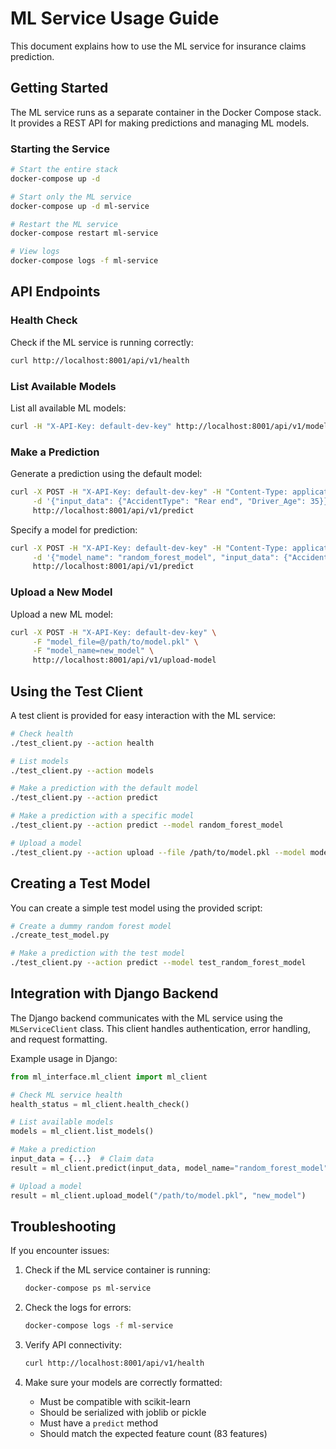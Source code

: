 # ML Service Usage Guide

This document explains how to use the ML service for insurance claims prediction.

## Getting Started

The ML service runs as a separate container in the Docker Compose stack. It provides a REST API for making predictions and managing ML models.

### Starting the Service

```bash
# Start the entire stack
docker-compose up -d

# Start only the ML service
docker-compose up -d ml-service

# Restart the ML service
docker-compose restart ml-service

# View logs
docker-compose logs -f ml-service
```

## API Endpoints

### Health Check

Check if the ML service is running correctly:

```bash
curl http://localhost:8001/api/v1/health
```

### List Available Models

List all available ML models:

```bash
curl -H "X-API-Key: default-dev-key" http://localhost:8001/api/v1/models
```

### Make a Prediction

Generate a prediction using the default model:

```bash
curl -X POST -H "X-API-Key: default-dev-key" -H "Content-Type: application/json" \
     -d '{"input_data": {"AccidentType": "Rear end", "Driver_Age": 35}}' \
     http://localhost:8001/api/v1/predict
```

Specify a model for prediction:

```bash
curl -X POST -H "X-API-Key: default-dev-key" -H "Content-Type: application/json" \
     -d '{"model_name": "random_forest_model", "input_data": {"AccidentType": "Rear end", "Driver_Age": 35}}' \
     http://localhost:8001/api/v1/predict
```

### Upload a New Model

Upload a new ML model:

```bash
curl -X POST -H "X-API-Key: default-dev-key" \
     -F "model_file=@/path/to/model.pkl" \
     -F "model_name=new_model" \
     http://localhost:8001/api/v1/upload-model
```

## Using the Test Client

A test client is provided for easy interaction with the ML service:

```bash
# Check health
./test_client.py --action health

# List models
./test_client.py --action models

# Make a prediction with the default model
./test_client.py --action predict

# Make a prediction with a specific model
./test_client.py --action predict --model random_forest_model

# Upload a model
./test_client.py --action upload --file /path/to/model.pkl --model model_name
```

## Creating a Test Model

You can create a simple test model using the provided script:

```bash
# Create a dummy random forest model
./create_test_model.py

# Make a prediction with the test model
./test_client.py --action predict --model test_random_forest_model
```

## Integration with Django Backend

The Django backend communicates with the ML service using the `MLServiceClient` class. This client handles authentication, error handling, and request formatting.

Example usage in Django:

```python
from ml_interface.ml_client import ml_client

# Check ML service health
health_status = ml_client.health_check()

# List available models
models = ml_client.list_models()

# Make a prediction
input_data = {...}  # Claim data
result = ml_client.predict(input_data, model_name="random_forest_model")

# Upload a model
result = ml_client.upload_model("/path/to/model.pkl", "new_model")
```

## Troubleshooting

If you encounter issues:

1. Check if the ML service container is running:
   ```bash
   docker-compose ps ml-service
   ```

2. Check the logs for errors:
   ```bash
   docker-compose logs -f ml-service
   ```

3. Verify API connectivity:
   ```bash
   curl http://localhost:8001/api/v1/health
   ```

4. Make sure your models are correctly formatted:
   - Must be compatible with scikit-learn
   - Should be serialized with joblib or pickle
   - Must have a `predict` method
   - Should match the expected feature count (83 features)